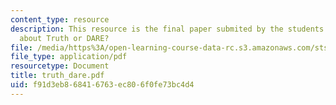 ```yaml
---
content_type: resource
description: This resource is the final paper submited by the students explaining
  about Truth or DARE?
file: /media/https%3A/open-learning-course-data-rc.s3.amazonaws.com/sts-062j-drugs-politics-and-culture-spring-2006/f91d3eb868416763ec806f0fe73bc4d4_truth_dare.pdf
file_type: application/pdf
resourcetype: Document
title: truth_dare.pdf
uid: f91d3eb8-6841-6763-ec80-6f0fe73bc4d4
---
```

